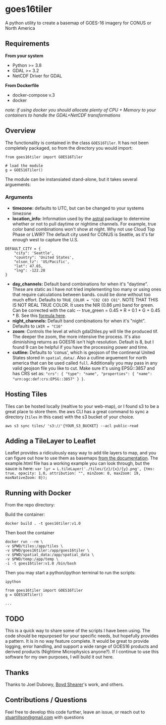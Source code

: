# goes16tiler
A python utility to create a basemap of GOES-16 imagery for CONUS or North America

## Requirements
**From your system**
- Python >= 3.8
- GDAL >= 3.2
- NetCDF Driver for GDAL

**From Dockerfile**
- docker-compose v.3
- docker

*note: if using docker you should allocate plenty of CPU + Memory to your containers to handle the GDAL+NetCDF transformations*


## Overview
The functionality is contained in the class `GOES16Tiler`. It has not been completely packaged, so from the directory you would import:

```
from goes16tiler import GOES16Tiler

# load the module
g = GOES16Tiler()
```

The module can be instansiated stand-alone, but it takes several arguements:
### Arguments
- **timezone:** defaults to UTC, but can be changed to your systems timezone
- **location_info:** Information used by the [astral](https://astral.readthedocs.io/en/latest/index.html) package to determine
whether or not to pull daytime or nightime channels. For example, true color band combinations won't show at night. Why not use Cloud Top Phase or LWIR?
The default city used for CONUS is Seattle, as it's far enough west to capture the U.S.
```
DEFAULT_CITY = {
    "city": 'Seattle',
    "country": 'United States',
    "olson_tz": 'US/Pacific',
    "lat": 47.65,
    "lng": -122.28
}
```
- **day_channels:** Default band combinations for when it's "daytime". These are static as I have not tried implementing too many or using ones that require calculations between bands.
could be done without too much effort. Defaults to `TRUE_COLOR = "C02 C03 C01"`. NOTE THAT THIS IS NOT REAL TRUE COLOR. It uses the NIR (0.86 µm) band for green. Can be corrected with the calc -- true_green = 0.45 * R + 0.1 * G + 0.45 * B. See this [formula here](https://unidata.github.io/python-gallery/examples/mapping_GOES16_TrueColor.html).
- **night_channels:** Default band combinations for when it's "night". Defaults to `LWIR = "C16"`
- **zoom**: Controls the level at which gdal2tiles.py will tile the produced tif. The deeper the zoom, the more intensive the process. It's also diminishing returns as
GOES16 isn't high resolution. Default is 8, but I found 9 can be helpful if you have the processing power and time.
- **cutline:** Defaults to 'conus', which is geojson of the continenal United States stored in `spatial_data/`. Also a cutline arguement for north america that can be used called `full`.
Additionally you may pass in any valid geojson file you like to cut. Make sure it's using EPSG::3857 and has CRS set as: `"crs": { "type": "name", "properties": { "name": "urn:ogc:def:crs:EPSG::3857" } }`.

## Hosting Tiles
Tiles can be hosted locally (realtive to your web-map), or I found s3 to be a great place to store them. the aws CLI has a great command to sync a directory (`tiles` in this case) with the s3 bucket of your choice.

```
aws s3 sync tiles/ 's3://'{YOUR_S3_BUCKET} --acl public-read
```

## Adding a TileLayer to Leaflet
Leaflet provides a ridiculously easy way to add tile layers to map, and you can figure out how to use them as basemaps [from the documentation](https://leafletjs.com/reference-1.7.1.html#tilelayer). The example.html file has a working example you can look through, but the sauce is here:
`var lyr = L.tileLayer('./tiles/{z}/{x}/{y}.png', {tms: true, opacity: 1.0, attribution: "", minZoom: 0, maxZoom: 19, maxNativeZoom: 8});`

## Running with Docker
From the repo directory:

Build the container:

```
docker build . -t goes16tiler:v1.0
```

Then boot the container
```
docker run --rm \
-v $PWD/tiles:/app/tiles \
-v $PWD/goes16tiler:/app/goes16tiler \
-v $PWD/spatial_data:/app/spatial_data \
-v $PWD/temp:/app/temp \
-i -t goes16tiler:v1.0 /bin/bash
```

Then you may start a python/ipython terminal to run the scripts:
```
ipython

from goes16tiler import GOES16Tiler
g = GOES16Tiler()

...
```

## TODO
This is a quick way to share some of the scripts I have been using. The code should be repurposed for your specific needs, but hopefully provides a pattern. It is in no way feature complete. It would be great to provide logging, error handling, and support a wide range of GOES16 products and derived products (Nightime Microphysics anyone?). If I continue to use this software for my own purposes, I will build it out here.

## Thanks
Thanks to Joel Dubowy, [Boyd Shearer](https://github.com/boydx)'s work, and others.

## Contributions / Questions
Feel free to develop this code further, leave an issue, or reach out to stuartillson@gmail.com with questions


